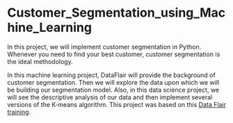 # Customer_Segmentation_using_Machine_Learning
In this project, we will implement customer segmentation in Python. Whenever you need to find your best customer, customer segmentation is the ideal methodology.

In this machine learning project, DataFlair will provide the background of customer segmentation. Then we will explore the data upon which we will be building our segmentation model. Also, in this data science project, we will see the descriptive analysis of our data and then implement several versions of the K-means algorithm. This project was based on this [Data Flair training](https://data-flair.training/blogs/r-data-science-project-customer-segmentation/).